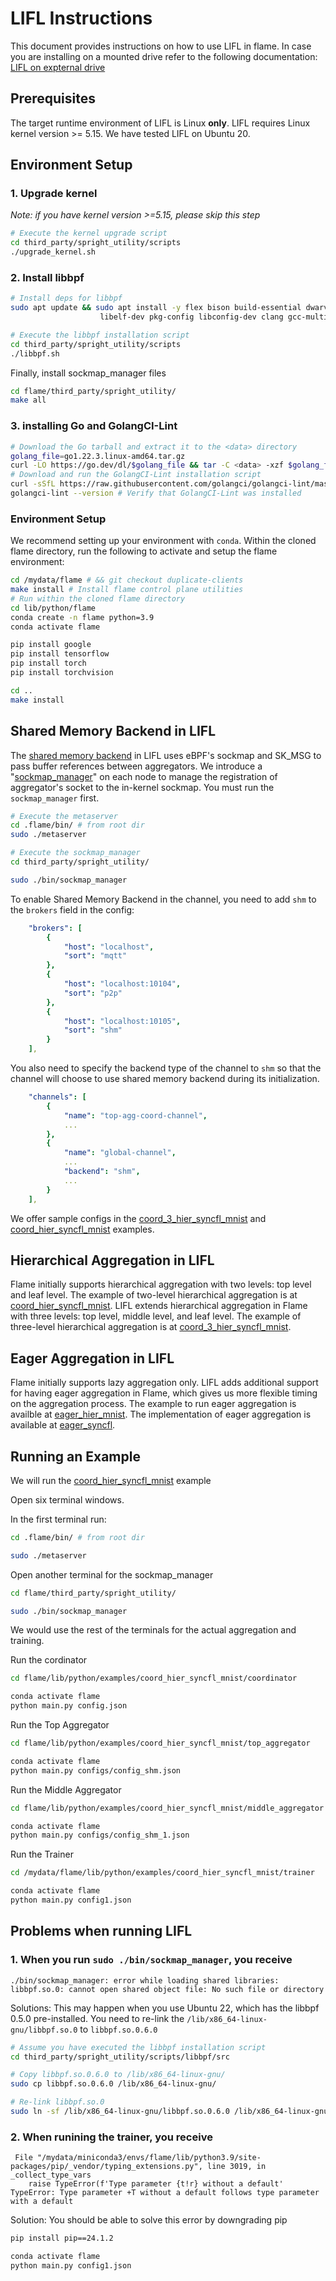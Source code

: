# LIFL Instructions

This document provides instructions on how to use LIFL in flame. In case you are installing on a mounted drive refer to the following documentation: [LIFL on expternal drive](./lifl_ext.md)

## Prerequisites
The target runtime environment of LIFL is Linux **only**. LIFL requires Linux kernel version >= 5.15. We have tested LIFL on Ubuntu 20.

## Environment Setup

### 1. Upgrade kernel
*Note: if you have kernel version >=5.15, please skip this step*

```bash
# Execute the kernel upgrade script
cd third_party/spright_utility/scripts
./upgrade_kernel.sh
```

### 2. Install libbpf

```bash
# Install deps for libbpf
sudo apt update && sudo apt install -y flex bison build-essential dwarves libssl-dev \
                    libelf-dev pkg-config libconfig-dev clang gcc-multilib byobu htop

# Execute the libbpf installation script
cd third_party/spright_utility/scripts
./libbpf.sh
```
Finally, install sockmap_manager files

```bash
cd flame/third_party/spright_utility/
make all
```

### 3.  installing Go and GolangCI-Lint

```bash
# Download the Go tarball and extract it to the <data> directory
golang_file=go1.22.3.linux-amd64.tar.gz
curl -LO https://go.dev/dl/$golang_file && tar -C <data> -xzf $golang_file
# Download and run the GolangCI-Lint installation script
curl -sSfL https://raw.githubusercontent.com/golangci/golangci-lint/master/install.sh | sh -s -- -b <data>/go/bin v1.49.0
golangci-lint --version # Verify that GolangCI-Lint was installed 
```

### Environment Setup

We recommend setting up your environment with `conda`. Within the cloned flame directory, run the following to activate and setup the flame environment:

```bash
cd /mydata/flame # && git checkout duplicate-clients
make install # Install flame control plane utilities
# Run within the cloned flame directory
cd lib/python/flame
conda create -n flame python=3.9
conda activate flame

pip install google
pip install tensorflow
pip install torch
pip install torchvision

cd ..
make install

```

## Shared Memory Backend in LIFL

The [shared memory backend](../../lib/python/flame/backend/shm.py) in LIFL uses eBPF's sockmap and SK_MSG to pass buffer references between aggregators. We introduce a "[sockmap_manager](../../third_party/spright_utility/src/sockmap_manager.c)" on each node to manage the registration of aggregator's socket to the in-kernel sockmap. You must run the `sockmap_manager` first.

```bash
# Execute the metaserver
cd .flame/bin/ # from root dir
sudo ./metaserver 

# Execute the sockmap_manager
cd third_party/spright_utility/

sudo ./bin/sockmap_manager
```

To enable Shared Memory Backend in the channel, you need to add `shm` to the `brokers` field in the config:

```yaml
    "brokers": [
        {
            "host": "localhost",
            "sort": "mqtt"
        },
        {
            "host": "localhost:10104",
            "sort": "p2p"
        },
        {
            "host": "localhost:10105",
            "sort": "shm"
        }
    ],
```

You also need to specify the backend type of the channel to `shm` so that the channel will choose to use shared memory backend during its initialization.

```yaml
    "channels": [
        {
            "name": "top-agg-coord-channel",
            ...
        },
        {
            "name": "global-channel",
            ...
            "backend": "shm",
            ...
        }
    ],
```

We offer sample configs in the [coord_3_hier_syncfl_mnist](../../lib/python/examples/coord_3_hier_syncfl_mnist/) and [coord_hier_syncfl_mnist](../../lib/python/examples/coord_hier_syncfl_mnist/) examples.

## Hierarchical Aggregation in LIFL

Flame initially supports hierarchical aggregation with two levels: top level and leaf level. The example of two-level hierarchical aggregation is at [coord_hier_syncfl_mnist](../../lib/python/examples/coord_hier_syncfl_mnist/). LIFL extends hierarchical aggregation in Flame with three levels: top level, middle level, and leaf level. The example of three-level hierarchical aggregation is at [coord_3_hier_syncfl_mnist](../../lib/python/examples/coord_3_hier_syncfl_mnist/).

## Eager Aggregation in LIFL

Flame initially supports lazy aggregation only. LIFL adds additional support for having eager aggregation in Flame, which gives us more flexible timing on the aggregation process. The example to run eager aggregation is availble at [eager_hier_mnist](../../lib/python/examples/eager_hier_mnist/). The implementation of eager aggregation is available at [eager_syncfl](../../lib/python/flame/mode/horizontal/eager_syncfl/).

## Running an Example

We will run the [coord_hier_syncfl_mnist](../../lib/python/examples/coord_hier_syncfl_mnist/) example 

Open six terminal windows.

In the first terminal run:

```bash
cd .flame/bin/ # from root dir

sudo ./metaserver 
```

Open another terminal for the sockmap_manager

```bash
cd flame/third_party/spright_utility/

sudo ./bin/sockmap_manager
```

We would use the rest of the terminals for the actual aggregation and training.

Run the cordinator

```bash
cd flame/lib/python/examples/coord_hier_syncfl_mnist/coordinator

conda activate flame
python main.py config.json 
```

Run the Top Aggregator

```bash
cd flame/lib/python/examples/coord_hier_syncfl_mnist/top_aggregator

conda activate flame
python main.py configs/config_shm.json
```

Run the Middle Aggregator

```bash
cd flame/lib/python/examples/coord_hier_syncfl_mnist/middle_aggregator

conda activate flame
python main.py configs/config_shm_1.json
```

Run the Trainer 

```bash
cd /mydata/flame/lib/python/examples/coord_hier_syncfl_mnist/trainer

conda activate flame
python main.py config1.json 
```

## Problems when running LIFL

### 1. When you run `sudo ./bin/sockmap_manager`, you receive

```text
./bin/sockmap_manager: error while loading shared libraries: libbpf.so.0: cannot open shared object file: No such file or directory
```

Solutions: This may happen when you use Ubuntu 22, which has the libbpf 0.5.0 pre-installed. You need to re-link the `/lib/x86_64-linux-gnu/libbpf.so.0` to `libbpf.so.0.6.0`

```bash
# Assume you have executed the libbpf installation script
cd third_party/spright_utility/scripts/libbpf/src

# Copy libbpf.so.0.6.0 to /lib/x86_64-linux-gnu/
sudo cp libbpf.so.0.6.0 /lib/x86_64-linux-gnu/

# Re-link libbpf.so.0
sudo ln -sf /lib/x86_64-linux-gnu/libbpf.so.0.6.0 /lib/x86_64-linux-gnu/libbpf.so.0
```

### 2. When runining the trainer, you receive 

```text
 File "/mydata/miniconda3/envs/flame/lib/python3.9/site-packages/pip/_vendor/typing_extensions.py", line 3019, in _collect_type_vars
    raise TypeError(f'Type parameter {t!r} without a default'
TypeError: Type parameter +T without a default follows type parameter with a default
```

Solution: You should be able to solve this error by downgrading pip

```bash
pip install pip==24.1.2

conda activate flame
python main.py config1.json 
```
